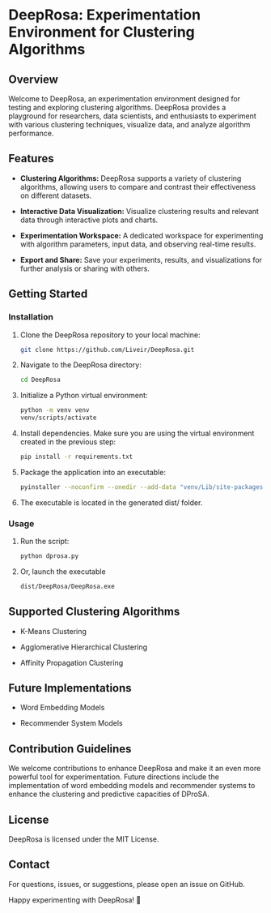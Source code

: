 # DeepRosa: Experimentation Environment for Clustering Algorithms

## Overview

Welcome to DeepRosa, an experimentation environment designed for testing and exploring clustering algorithms. DeepRosa provides a playground for researchers, data scientists, and enthusiasts to experiment with various clustering techniques, visualize data, and analyze algorithm performance.

## Features

- **Clustering Algorithms:** DeepRosa supports a variety of clustering algorithms, allowing users to compare and contrast their effectiveness on different datasets.
  
- **Interactive Data Visualization:** Visualize clustering results and relevant data through interactive plots and charts.

- **Experimentation Workspace:** A dedicated workspace for experimenting with algorithm parameters, input data, and observing real-time results.

- **Export and Share:** Save your experiments, results, and visualizations for further analysis or sharing with others.

## Getting Started

### Installation

1. Clone the DeepRosa repository to your local machine:

   ```bash
   git clone https://github.com/Liveir/DeepRosa.git

2. Navigate to the DeepRosa directory:

   ```bash
   cd DeepRosa
3. Initialize a Python virtual environment:

   ```bash
   python -m venv venv
   venv/scripts/activate
   
4. Install dependencies. Make sure you are using the virtual environment created in the previous step:
   
   ```bash
   pip install -r requirements.txt

5. Package the application into an executable:
   
   ```bash
   pyinstaller --noconfirm --onedir --add-data "venv/Lib/site-packages/customtkinter:customtkinter/" --add-data "Models:models" --add-data "Views:views" --add-data "Server:server" --noconsole --name DeepRosa --icon=Assets/dprosa_icon.ico dprosa.py 

5. The executable is located in the generated dist/ folder.

### Usage

1. Run the script:

   ```bash
   python dprosa.py

2. Or, launch the executable
   ```bash
   dist/DeepRosa/DeepRosa.exe

## Supported Clustering Algorithms

* K-Means Clustering

* Agglomerative Hierarchical Clustering

* Affinity Propagation Clustering

## Future Implementations

* Word Embedding Models

* Recommender System Models

## Contribution Guidelines

We welcome contributions to enhance DeepRosa and make it an even more powerful tool for experimentation. Future directions include the implementation of word embedding models and recommender systems to enhance the clustering and predictive capacities of DProSA.

## License

DeepRosa is licensed under the MIT License.

## Contact

For questions, issues, or suggestions, please open an issue on GitHub.

Happy experimenting with DeepRosa! 🚀




